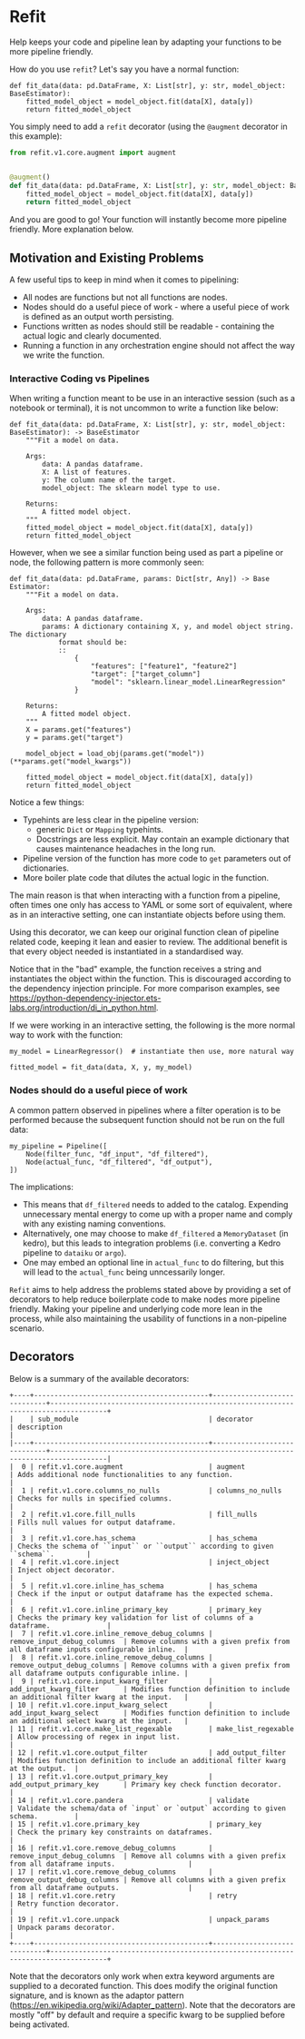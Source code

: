 # Refit
Help keeps your code and pipeline lean by adapting your functions to be more pipeline
friendly.

How do you use `refit`? Let's say you have a normal function:
```
def fit_data(data: pd.DataFrame, X: List[str], y: str, model_object: BaseEstimator):
    fitted_model_object = model_object.fit(data[X], data[y])
    return fitted_model_object
```

You simply need to add a `refit` decorator (using the `@augment` decorator in this
example):
```python
from refit.v1.core.augment import augment


@augment()
def fit_data(data: pd.DataFrame, X: List[str], y: str, model_object: BaseEstimator):
    fitted_model_object = model_object.fit(data[X], data[y])
    return fitted_model_object
```

And you are good to go! Your function will instantly become more pipeline friendly.
More explanation below.


## Motivation and Existing Problems

A few useful tips to keep in mind when it comes to pipelining:

* All nodes are functions but not all functions are nodes.
* Nodes should do a useful piece of work - where a useful piece of work is defined as
an output worth persisting.
* Functions written as nodes should still be readable - containing the actual logic
and clearly documented.
* Running a function in any orchestration engine should not affect the way we write the function.

### Interactive Coding vs Pipelines

When writing a function meant to be use in an interactive session (such as a notebook
or terminal), it is not uncommon to write a function like below:
```
def fit_data(data: pd.DataFrame, X: List[str], y: str, model_object: BaseEstimator): -> BaseEstimator
    """Fit a model on data.

    Args:
        data: A pandas dataframe.
        X: A list of features.
        y: The column name of the target.
        model_object: The sklearn model type to use.

    Returns:
        A fitted model object.
    """
    fitted_model_object = model_object.fit(data[X], data[y])
    return fitted_model_object
```

However, when we see a similar function being used as part a pipeline or node, the following pattern
is more commonly seen:
```
def fit_data(data: pd.DataFrame, params: Dict[str, Any]) -> Base Estimator:
    """Fit a model on data.

    Args:
        data: A pandas dataframe.
        params: A dictionary containing X, y, and model object string. The dictionary
            format should be:
            ::
                {
                    "features": ["feature1", "feature2"]
                    "target": ["target_column"]
                    "model": "sklearn.linear_model.LinearRegression"
                }

    Returns:
        A fitted model object.
    """
    X = params.get("features")
    y = params.get("target")

    model_object = load_obj(params.get("model"))(**params.get("model_kwargs"))

    fitted_model_object = model_object.fit(data[X], data[y])
    return fitted_model_object
```

Notice a few things:

* Typehints are less clear in the pipeline version:
    - generic `Dict` or `Mapping` typehints.
    - Docstrings are less explicit. May contain an example dictionary that causes
        maintenance headaches in the long run.
* Pipeline version of the function has more code to `get` parameters out of dictionaries.
* More boiler plate code that dilutes the actual logic in the function.

The main reason is that when interacting with a function from a pipeline, often times
one only has access to YAML or some sort of equivalent, where as in an interactive
setting, one can instantiate objects before using them.

Using this decorator, we can keep our original function clean of pipeline related code,
keeping it lean and easier to review. The additional benefit is that every object
needed is instantiated in a standardised way.

Notice that in the "bad" example, the function receives a string and instantiates the
object within the function. This is discouraged according to the dependency injection
principle. For more comparison examples, see https://python-dependency-injector.ets-labs.org/introduction/di_in_python.html.

If we were working in an interactive setting, the following is the more normal
way to work with the function:
```
my_model = LinearRegressor()  # instantiate then use, more natural way

fitted_model = fit_data(data, X, y, my_model)
```


### Nodes should do a useful piece of work

A common pattern observed in pipelines where a filter operation is to be performed
because the subsequent function should not be run on the full data:
```
my_pipeline = Pipeline([
    Node(filter_func, "df_input", "df_filtered"),
    Node(actual_func, "df_filtered", "df_output"),
])
```
The implications:

* This means that `df_filtered` needs to added to the catalog. Expending unnecessary
mental energy to come up with a proper name and comply with any existing naming
conventions.
* Alternatively, one may choose to make `df_filtered` a `MemoryDataset` (in kedro), but
this leads to integration problems (i.e. converting a Kedro pipeline to `dataiku` or
`argo`).
* One may embed an optional line in `actual_func` to do filtering, but this will lead
to the `actual_func` being unncessarily longer.


`Refit` aims to help address the problems stated above by providing a set of
decorators to help reduce boilerplate code to make nodes more pipeline friendly.
Making your pipeline and underlying code more lean in the process, while also maintaining
the usability of functions in a non-pipeline scenario.

## Decorators

Below is a summary of the available decorators:



    +----+-------------------------------------------+-----------------------------+------------------------------------------------------------------------------------+
    |    | sub_module                                | decorator                   | description                                                                        |
    |----+-------------------------------------------+-----------------------------+------------------------------------------------------------------------------------|
    |  0 | refit.v1.core.augment                     | augment                     | Adds additional node functionalities to any function.                              |
    |  1 | refit.v1.core.columns_no_nulls            | columns_no_nulls            | Checks for nulls in specified columns.                                             |
    |  2 | refit.v1.core.fill_nulls                  | fill_nulls                  | Fills null values for output dataframe.                                            |
    |  3 | refit.v1.core.has_schema                  | has_schema                  | Checks the schema of ``input`` or ``output`` according to given ``schema``.        |
    |  4 | refit.v1.core.inject                      | inject_object               | Inject object decorator.                                                           |
    |  5 | refit.v1.core.inline_has_schema           | has_schema                  | Check if the input or output dataframe has the expected schema.                    |
    |  6 | refit.v1.core.inline_primary_key          | primary_key                 | Checks the primary key validation for list of columns of a dataframe.              |
    |  7 | refit.v1.core.inline_remove_debug_columns | remove_input_debug_columns  | Remove columns with a given prefix from all dataframe inputs configurable inline.  |
    |  8 | refit.v1.core.inline_remove_debug_columns | remove_output_debug_columns | Remove columns with a given prefix from all dataframe outputs configurable inline. |
    |  9 | refit.v1.core.input_kwarg_filter          | add_input_kwarg_filter      | Modifies function definition to include an additional filter kwarg at the input.   |
    | 10 | refit.v1.core.input_kwarg_select          | add_input_kwarg_select      | Modifies function definition to include an additional select kwarg at the input.   |
    | 11 | refit.v1.core.make_list_regexable         | make_list_regexable         | Allow processing of regex in input list.                                           |
    | 12 | refit.v1.core.output_filter               | add_output_filter           | Modifies function definition to include an additional filter kwarg at the output.  |
    | 13 | refit.v1.core.output_primary_key          | add_output_primary_key      | Primary key check function decorator.                                              |
    | 14 | refit.v1.core.pandera                     | validate                    | Validate the schema/data of `input` or `output` according to given schema.         |
    | 15 | refit.v1.core.primary_key                 | primary_key                 | Check the primary key constraints on dataframes.                                   |
    | 16 | refit.v1.core.remove_debug_columns        | remove_input_debug_columns  | Remove all columns with a given prefix from all dataframe inputs.                  |
    | 17 | refit.v1.core.remove_debug_columns        | remove_output_debug_columns | Remove all columns with a given prefix from all dataframe outputs.                 |
    | 18 | refit.v1.core.retry                       | retry                       | Retry function decorator.                                                          |
    | 19 | refit.v1.core.unpack                      | unpack_params               | Unpack params decorator.                                                           |
    +----+-------------------------------------------+-----------------------------+------------------------------------------------------------------------------------+

Note that the decorators only work when extra keyword arguments are supplied to a
decorated function. This does modify the original function signature, and is
known as the adaptor pattern (https://en.wikipedia.org/wiki/Adapter_pattern). Note that
the decorators are mostly "off" by default and require a specific kwarg to be supplied
before being activated.
